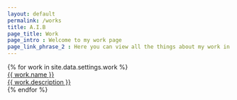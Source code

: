 ```yaml
---
layout: default
permalink: /works
title: A.I.B
page_title: Work
page_intro : Welcome to my work page
page_link_phrase_2 : Here you can view all the things about my work in sales, and whole other things such as Music and etc.	
---
```



<div class="p-4 bg-grey-lightest">
	{% for work in site.data.settings.work %}
	<div>
		<a href="{{ site.github.url }}/{{ work.url }}	" class="text-xl text-grey-darker font-bold no-underline hover:text-black">
			{{ work.name }}    
		</a>
	</div>
<div class="mb-8 text-grey-darkest text-base leading-normal mt-2">
		<a href="{{ site.github.url }}/{{ work.url }}" class="text-grey-darker hover:text-black text-sm no-underline hover:underline">{{ work.description  }} </a>
	</div>
	{% endfor %}
</div>


